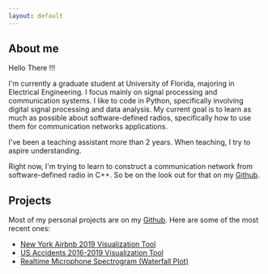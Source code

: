 ```yaml
---
layout: default
---
```


## About me

Hello There !!!

I'm currently a graduate student at University of Florida, majoring in Electrical Engineering. I focus mainly on signal processing and communication systems. I like to code in Python, specifically involving digital signal processing and data analysis. My current goal is to learn as much as possible about software-defined radios, specifically how to use them for communication networks applications.

I've been a teaching assistant more than 2 years. When teaching, I try to aspire understanding.

Right now, I'm trying to learn to construct a communication network from software-defined radio in C++. So be on the look out for that on my [Github](https://github.com/phamminhquan).

## Projects

Most of my personal projects are on my [Github](https://github.com/phamminhquan). Here are some of the most recent ones:

* [New York Airbnb 2019 Visualization Tool](./pages/ny_airbnb_2019/ny_airbnb_2019.md)
* [US Accidents 2016-2019 Visualization Tool](./pages/us_accidents/us_accidents.md)
* [Realtime Microphone Spectrogram (Waterfall Plot)](./pages/mic_spectrogram/mic_spectrogram.md)
